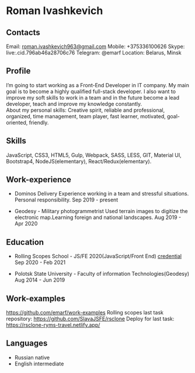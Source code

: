 # Roman Ivashkevich

## Contacts

Email: roman.ivashkevich963@gmail.com
Mobile: +375336100626
Skype: live:.cid.796ab46a28706c76
Telegram: @emarf
Location: Belarus, Minsk

## Profile

I’m going to start working as a Front-End Developer in IT company. My main
goal is to become a highly qualified full-stack developer. I also want to improve my soft skills to work in a
team and in the future become a lead developer, teach and improve my knowledge constantly.<br>
About my personal skills: Creative spirit, reliable and professional, organized, time management, team player,
fast learner, motivated, goal-oriented, friendly.

## Skills

JavaScript, CSS3, HTML5, Gulp, Webpack, SASS, LESS, GIT, Material UI, Bootstrap4,
NodeJS(elementary), React/Redux(elementary).

## Work-experience

- Dominos Delivery
  Experience working in a team and stressful situations. Personal responsibility.
  Sep 2019 - present

- Geodesy - Military photogrammetrist
  Used terrain images to digitize the electronic map.Learning
  foreign and national landscapes.
  Aug 2019 - Apr 2020

## Education

- Rolling Scopes School - JS/FE 2020(JavaScript/Front End)
  [credential](https://drive.google.com/file/d/1RYwG4o2kOoQM0dkm1m3x85nSstHelYw9/view)
  Sep 2020 - Feb 2021

- Polotsk State University - Faculty of information
  Technologies(Geodesy)
  Aug 2014 - Jun 2019

## Work-examples

https://github.com/emarf/work-examples
Rolling scopes last task repository: https://github.com/SlavaJSFE/rsclone
Deploy for last task: https://rsclone-ryms-travel.netlify.app/

## Languages

- Russian native
- English intermediate
